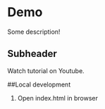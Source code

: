 # Demo


Some description!


## Subheader

Watch tutorial on Youtube.

##Local development 

1. Open index.html in browser